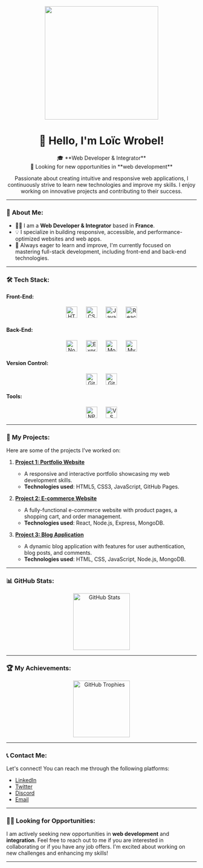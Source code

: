 <div align="center">
  <img height="300" src="https://www.creativedev-madagascar.com/wp-content/uploads/2025/02/integrateur-web-et-developpeur-web.webp" />
</div>

<h1 align="center">👋 Hello, I'm Loïc Wrobel!</h1>

<p align="center">🎓 **Web Developer & Integrator**<br>💼 Looking for new opportunities in **web development**</p>

<p align="center">
  Passionate about creating intuitive and responsive web applications, I continuously strive to learn new technologies and improve my skills. I enjoy working on innovative projects and contributing to their success.
</p>

---

### 🚀 **About Me**:

- 🧑‍💻 I am a **Web Developer & Integrator** based in **France**.
- 💡 I specialize in building responsive, accessible, and performance-optimized websites and web apps.
- 🔄 Always eager to learn and improve, I'm currently focused on mastering full-stack development, including front-end and back-end technologies.

---

### 🛠️ **Tech Stack**:

#### **Front-End**:
<div align="center">
  <img src="https://cdn.jsdelivr.net/gh/devicons/devicon/icons/html5/html5-original.svg" height="30" alt="HTML5" />
  <img width="15" />
  <img src="https://cdn.jsdelivr.net/gh/devicons/devicon/icons/css3/css3-original.svg" height="30" alt="CSS3" />
  <img width="15" />
  <img src="https://cdn.jsdelivr.net/gh/devicons/devicon/icons/javascript/javascript-original.svg" height="30" alt="JavaScript" />
  <img width="15" />
  <img src="https://cdn.jsdelivr.net/gh/devicons/devicon/icons/react/react-original.svg" height="30" alt="React" />
</div>

#### **Back-End**:
<div align="center">
  <img src="https://cdn.jsdelivr.net/gh/devicons/devicon/icons/nodejs/nodejs-original.svg" height="30" alt="Node.js" />
  <img width="15" />
  <img src="https://cdn.jsdelivr.net/gh/devicons/devicon/icons/express/express-original.svg" height="30" alt="Express" />
  <img width="15" />
  <img src="https://cdn.jsdelivr.net/gh/devicons/devicon/icons/mongodb/mongodb-original.svg" height="30" alt="MongoDB" />
  <img width="15" />
  <img src="https://cdn.jsdelivr.net/gh/devicons/devicon/icons/mysql/mysql-original.svg" height="30" alt="MySQL" />
</div>

#### **Version Control**:
<div align="center">
  <img src="https://cdn.jsdelivr.net/gh/devicons/devicon/icons/git/git-original.svg" height="30" alt="Git" />
  <img width="15" />
  <img src="https://cdn.jsdelivr.net/gh/devicons/devicon/icons/github/github-original.svg" height="30" alt="GitHub" />
</div>

#### **Tools**:
<div align="center">
  <img src="https://cdn.jsdelivr.net/gh/devicons/devicon/icons/npm/npm-original-wordmark.svg" height="30" alt="NPM" />
  <img width="15" />
  <img src="https://cdn.jsdelivr.net/gh/devicons/devicon/icons/vscode/vscode-original.svg" height="30" alt="VS Code" />
</div>

---

### 📂 **My Projects**:

Here are some of the projects I've worked on:

1. **[Project 1: Portfolio Website](https://github.com/Loicwr/portfolio)**
   - A responsive and interactive portfolio showcasing my web development skills.
   - **Technologies used**: HTML5, CSS3, JavaScript, GitHub Pages.

2. **[Project 2: E-commerce Website](https://github.com/Loicwr/e-commerce)**
   - A fully-functional e-commerce website with product pages, a shopping cart, and order management.
   - **Technologies used**: React, Node.js, Express, MongoDB.

3. **[Project 3: Blog Application](https://github.com/Loicwr/blog-app)**
   - A dynamic blog application with features for user authentication, blog posts, and comments.
   - **Technologies used**: HTML, CSS, JavaScript, Node.js, MongoDB.

---

### 📊 **GitHub Stats**:

<div align="center">
  <img src="https://github-readme-stats.vercel.app/api?username=Loicwr&hide_title=true&hide_rank=false&show_icons=true&include_all_commits=true&count_private=true&disable_animations=false&theme=midnight-purple&locale=en&hide_border=false&order=1" height="150" alt="GitHub Stats" />
</div>

---

### 🏆 **My Achievements**:

<div align="center">
  <img src="https://github-profile-trophy.vercel.app?username=Loicwr&theme=algolia&column=3&row=1&margin-w=5&margin-h=5&no-bg=false&no-frame=false&order=4" height="150" alt="GitHub Trophies" />
</div>

---

### 📞 **Contact Me**:

Let's connect! You can reach me through the following platforms:

- [LinkedIn](https://www.linkedin.com/in/loic-wrobel/)
- [Twitter](https://twitter.com/yourusername)
- [Discord](https://discord.com/users/yourdiscordid)
- [Email](mailto:your.email@example.com)

---

### 🧑‍💻 **Looking for Opportunities**:

I am actively seeking new opportunities in **web development** and **integration**. Feel free to reach out to me if you are interested in collaborating or if you have any job offers. I'm excited about working on new challenges and enhancing my skills!

---

